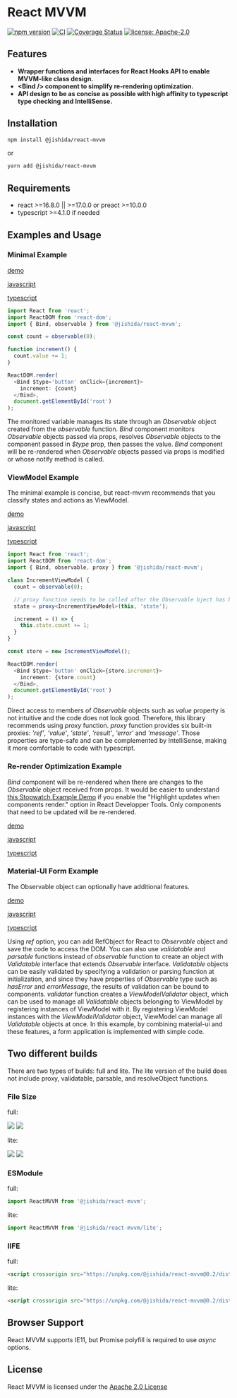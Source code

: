 # React MVVM

[![npm version](https://img.shields.io/npm/v/@jishida/react-mvvm)](https://www.npmjs.com/package/@jishida/react-mvvm)
[![CI](https://github.com/jishida/react-mvvm/actions/workflows/ci.yml/badge.svg)](https://github.com/jishida/react-mvvm/actions/workflows/ci.yml)
[![Coverage Status](https://coveralls.io/repos/github/jishida/react-mvvm/badge.svg?branch=master)](https://coveralls.io/github/jishida/react-mvvm?branch=master)
[![license: Apache-2.0](https://img.shields.io/badge/license-Apache--2.0-blue)](http://www.apache.org/licenses/LICENSE-2.0)

## Features

- __Wrapper functions and interfaces for React Hooks API to enable MVVM-like class design.__
- __\<Bind /> component to simplify re-rendering optimization.__
- __API design to be as concise as possible with high affinity to typescript type checking and IntelliSense.__

## Installation

```sh
npm install @jishida/react-mvvm
```
or

```sh
yarn add @jishida/react-mvvm
```

## Requirements

- react >=16.8.0 || >=17.0.0 or preact >=10.0.0
- typescript >=4.1.0 if needed

## Examples and Usage

### Minimal Example

[demo](https://jishida.github.io/react-mvvm/examples/dist/minimal-app)

[javascript](https://github.com/jishida/react-mvvm/blob/master/examples/js/minimal-app/src/index.jsx)

[typescript](https://github.com/jishida/react-mvvm/blob/master/examples/ts/minimal-app/src/index.tsx)

```typescript
import React from 'react';
import ReactDOM from 'react-dom';
import { Bind, observable } from '@jishida/react-mvvm';

const count = observable(0);

function increment() {
  count.value += 1;
}

ReactDOM.render(
  <Bind $type='button' onClick={increment}>
    increment: {count}
  </Bind>,
  document.getElementById('root')
);
```

The monitored variable manages its state through an _Observable_ object created from the _observable_ function.
_Bind_ component monitors _Observable_ objects passed via props, resolves _Observable_ objects to the component passed in _$type_ prop, then passes the value.
_Bind_ component will be re-rendered when _Observable_ objects passed via props is modified or whose notify method is called.

### ViewModel Example

The minimal example is concise, but react-mvvm recommends that you classify states and actions as ViewModel.

[demo](https://jishida.github.io/react-mvvm/examples/dist/viewmodel-app)

[javascript](https://github.com/jishida/react-mvvm/blob/master/examples/js/viewmodel-app/src/index.jsx)

[typescript](https://github.com/jishida/react-mvvm/blob/master/examples/ts/viewmodel-app/src/index.tsx)
```typescript
import React from 'react';
import ReactDOM from 'react-dom';
import { Bind, observable, proxy } from '@jishida/react-mvvm';

class IncrementViewModel {
  count = observable(0);

  // proxy function needs to be called after the Observable bject has been created.
  state = proxy<IncrementViewModel>(this, 'state');

  increment = () => {
    this.state.count += 1;
  }
}

const store = new IncrementViewModel();

ReactDOM.render(
  <Bind $type='button' onClick={store.increment}>
    increment: {store.count}
  </Bind>,
  document.getElementById('root')
);
```
Direct access to members of _Observable_ objects such as _value_ property is not intuitive and the code does not look good.
Therefore, this library recommends using _proxy_ function.
_proxy_ function provides six built-in proxies: _'ref'_, _'value'_, _'state'_, _'result'_, _'error'_ and _'message'_.
Those properties are type-safe and can be complemented by IntelliSense, making it more comfortable to code with typescript.

### Re-render Optimization Example

_Bind_ component will be re-rendered when there are changes to the _Observable_ object received from props.
It would be easier to understand [this Stopwatch Example Demo](https://jishida.github.io/react-mvvm/examples/dist/stopwatch) if you enable the "Highlight updates when components render." option in React Developper Tools.
Only components that need to be updated will be re-rendered.

[demo](https://jishida.github.io/react-mvvm/examples/dist/stopwatch)

[javascript](https://github.com/jishida/react-mvvm/blob/master/examples/js/stopwatch/src/index.jsx)

[typescript](https://github.com/jishida/react-mvvm/blob/master/examples/ts/stopwatch/src/index.tsx)

### Material-UI Form Example

The Observable object can optionally have additional features.

[demo](https://jishida.github.io/react-mvvm/examples/dist/material-ui-form)

[javascript](https://github.com/jishida/react-mvvm/blob/master/examples/js/material-ui-form/src/index.jsx)

[typescript](https://github.com/jishida/react-mvvm/blob/master/examples/ts/material-ui-form/src/index.tsx)

Using _ref_ option, you can add RefObject for React to _Observable_ object and save the code to access the DOM.
You can also use _validatable_ and _parsable_ functions instead of _observable_ function to create an object with _Validatable_ interface that extends _Observable_ interface.
_Validatable_ objects can be easily validated by specifying a validation or parsing function at initialization, and since they have properties of _Observable_ type such as _hasError_ and _errorMessage_, the results of validation can be bound to components.
_validator_ function creates a _ViewModelValidator_ object, which can be used to manage all _Validatable_ objects belonging to ViewModel by registering instances of ViewModel with it. By registering ViewModel instances with the _ViewModelValidator_ object, ViewModel can manage all _Validatable_ objects at once.
In this example, by combining material-ui and these features, a form application is implemented with simple code.

## Two different builds

There are two types of builds: full and lite.
The lite version of the build does not include proxy, validatable, parsable, and resolveObject functions.

### File Size

<!--- begin file size scope --->

full:

![](https://img.shields.io/badge/minified%20size-15.2%20kB-blue.svg)
![](https://img.shields.io/badge/gzipped%20size-4.1%20kB-blue.svg)

lite:

![](https://img.shields.io/badge/minified%20size-5.3%20kB-blue.svg)
![](https://img.shields.io/badge/gzipped%20size-1.9%20kB-blue.svg)

<!--- end file size scope --->

### ESModule

full:

```typescript
import ReactMVVM from '@jishida/react-mvvm';
```

lite:

```typescript
import ReactMVVM from '@jishida/react-mvvm/lite';
```

### IIFE

full:

```html
<script crossorigin src="https://unpkg.com/@jishida/react-mvvm@0.2/dist/react-mvvm.min.js"></script>
```

lite:

```html
<script crossorigin src="https://unpkg.com/@jishida/react-mvvm@0.2/dist/react-mvvm-lite.min.js"></script>
```

## Browser Support

React MVVM supports IE11, but Promise polyfill is required to use _async_ options.

## License

React MVVM is licensed under the [Apache 2.0 License](https://github.com/jishida/react-mvvm/blob/master/LICENSE)
